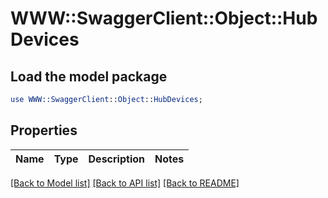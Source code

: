 # WWW::SwaggerClient::Object::HubDevices

## Load the model package
```perl
use WWW::SwaggerClient::Object::HubDevices;
```

## Properties
Name | Type | Description | Notes
------------ | ------------- | ------------- | -------------

[[Back to Model list]](../README.md#documentation-for-models) [[Back to API list]](../README.md#documentation-for-api-endpoints) [[Back to README]](../README.md)



